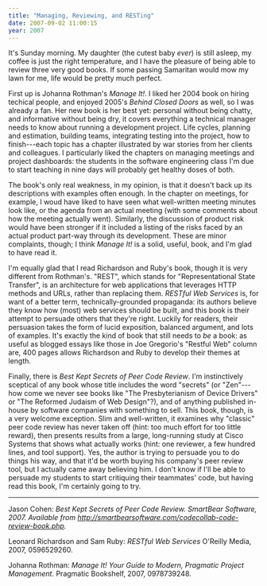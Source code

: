 ```yaml
---
title: "Managing, Reviewing, and RESTing"
date: 2007-09-02 11:00:15
year: 2007
---
```

It's Sunday morning.  My daughter (the cutest baby <em>ever</em>) is still asleep, my coffee is just the right temperature, and I have the pleasure of being able to review three very good books.  If some passing Samaritan would mow my lawn for me, life would be pretty much perfect.

First up is Johanna Rothman's <cite>Manage It!</cite>.  I liked her 2004 book on hiring techical people, and enjoyed 2005's <cite>Behind Closed Doors</cite> as well, so I was already a fan.  Her new book is her best yet: personal without being chatty, and informative without being dry, it covers everything a technical manager needs to know about running a development project.  Life cycles, planning and estimation, building teams, integrating testing into the project, how to finish---each topic has a chapter illustrated by war stories from her clients and colleagues.  I particularly liked the chapters on managing meetings and project dashboards: the students in the software engineering class I'm due to start teaching in nine days will probably get healthy doses of both.

The book's only real weakness, in my opinion, is that it doesn't back up its descriptions with examples often enough.  In the chapter on meetings, for example, I woud have liked to have seen what well-written meeting minutes look like, or the agenda from an actual meeting (with some comments about how the meeting actually went). Similarly, the discussion of product risk would have been stronger if it included a listing of the risks faced by an actual product part-way through its development.  These are minor complaints, though; I think <cite>Manage It!</cite> is a solid, useful, book, and I'm glad to have read it.

I'm equally glad that I read Richardson and Ruby's book, though it is very different from Rothman's.  "REST", which stands for "Representational State Transfer", is an architecture for web applications that leverages HTTP methods and URLs, rather than replacing them.  <cite>RESTful Web Services</cite> is, for want of a better term, technically-grounded propaganda: its authors believe they know how (most) web services should be built, and this book is their attempt to persuade others that they're right.  Luckily for readers, their persuasion takes the form of lucid exposition, balanced argument, and lots of examples.  It's exactly the kind of book that still needs to <em>be</em> a book: as useful as blogged essays like those in Joe Gregorio's "Restful Web" column are, 400 pages allows Richardson and Ruby to develop their themes at length.

Finally, there is <cite>Best Kept Secrets of Peer Code Review</cite>.  I'm instinctively sceptical of any book whose title includes the word "secrets" (or "Zen"---how come we never see books like "The Presbyterianism of Device Drivers" or "The Reformed Judaism of Web Design"?), and of anything published in-house by software companies with something to sell.  This book, though, is a very welcome exception.  Slim and well-written, it examines why "classic" peer code review has never taken off (hint: too much effort for too little reward), then presents results from a large, long-running study at Cisco Systems that shows what actually works (hint: one reviewer, a few hundred lines, and tool support).  Yes, the author is trying to persuade you to do things his way, and that it'd be worth buying his company's peer review tool, but I actually came away believing him.  I don't know if I'll be able to persuade my students to start critiquing their teammates' code, but having read this book, I'm certainly going to try.

<hr />Jason Cohen: <cite>Best Kept Secrets of Peer Code Review. SmartBear Software, 2007.  Available from <a href="http://smartbearsoftware.com/codecollab-code-review-book.php">http://smartbearsoftware.com/codecollab-code-review-book.php</a>.</cite>

Leonard Richardson and Sam Ruby: <cite>RESTful Web Services</cite> O'Reilly Media, 2007, 0596529260.

Johanna Rothman: <cite>Manage It! Your Guide to Modern, Pragmatic Project Management</cite>.  Pragmatic Bookshelf, 2007, 0978739248.
